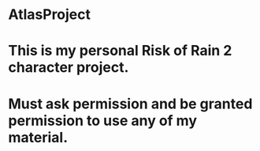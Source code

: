 # AtlasProject
# This is my personal Risk of Rain 2 character project.
# Must ask permission and be granted permission to use any of my material.
